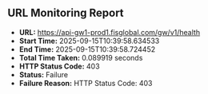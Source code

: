 ## URL Monitoring Report

- **URL:** https://api-gw1-prod1.fisglobal.com/gw/v1/health
- **Start Time:** 2025-09-15T10:39:58.634533
- **End Time:** 2025-09-15T10:39:58.724452
- **Total Time Taken:** 0.089919 seconds
- **HTTP Status Code:** 403
- **Status:** Failure
- **Failure Reason:** HTTP Status Code: 403
